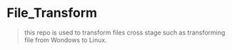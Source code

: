 # File_Transform
> this repo is used to transform files cross stage such as transforming file from Wondows to Linux.
